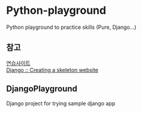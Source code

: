 # Python-playground
Python playground to practice skills (Pure, Django...)

## 참고
[연습사이트](https://www.kaggle.com/learn/overview)  
[Django :: Creating a skeleton website](https://developer.mozilla.org/en-US/docs/Learn/Server-side/Django/skeleton_website)

## DjangoPlayground
Django project for trying sample django app 
